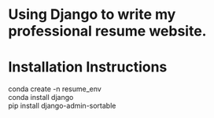 # Using Django to write my professional resume website.

# Installation Instructions
  
conda create -n resume_env  
conda install django  
pip install django-admin-sortable  
